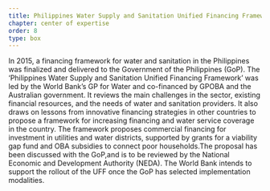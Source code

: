 ```yaml
---
title: Philippines Water Supply and Sanitation Unified Financing Framework
chapter: center of expertise
order: 8
type: box
---
```


In 2015, a financing framework for water and sanitation in the Philippines was finalized and delivered to the Government of the Philippines (GoP). The ‘Philippines Water Supply and Sanitation Unified Financing Framework’ was led by the World Bank’s GP for Water and co-financed by GPOBA and the Australian government. It reviews the main challenges in the sector, existing financial resources, and the needs of water and sanitation providers. It also draws on lessons from innovative financing strategies in other countries to propose a framework for increasing financing and water service coverage in the country. The framework proposes commercial financing for investment in utilities and water districts, supported by grants for a viability gap fund and OBA subsidies to connect poor households.The proposal has been discussed with the GoP,and is to be reviewed by the National Economic and Development Authority (NEDA). The World Bank intends to support the rollout of the UFF once the GoP has selected implementation modalities.